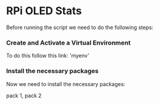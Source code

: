 # RPi OLED Stats

Before running the script we need to do the following steps:

### Create and Activate a Virtual Environment
To do this follow this link: 'myenv'

### Install the necessary packages
Now we need to install the necessary packages:

pack 1, pack 2

